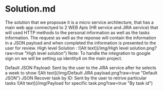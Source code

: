 # Solution.md
The solution that we propouse it is a micro service architecture, that has a main web app connectyed to 2 WEB Apis (HR service and JIRA service) that will used HTTP methods to the personal information as well as the tasks information.
The request as well as the reponse will contain the information in a JSON payload and when completed the information is presented to the user for review.
High level Solution : ![Alt text](/img/High level solution.png?raw=true "High level solution")
Note: To handle the integration to google sign on we will be setting up identity4 on the main project.

Default JSON Payload: Sent by the user to the JIRA service after he selects a week to show    ![Alt text](/img/Default JIRA payload.png?raw=true "Default JSON")
JSON Recover task by ID: Sent by the user to retrive particular tasks ![Alt text](/img/Payload for specific task.png?raw=true "By task id")



